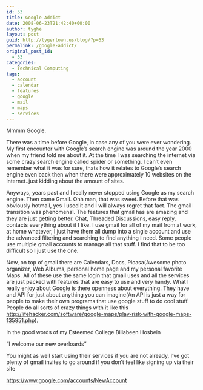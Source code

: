 ```yaml
---
id: 53
title: Google Addict
date: 2008-06-23T21:42:40+00:00
author: tyghe
layout: post
guid: http://tygertown.us/blog/?p=53
permalink: /google-addict/
original_post_id:
  - 53
categories:
  - Technical Computing
tags:
  - account
  - calendar
  - features
  - google
  - mail
  - maps
  - services
---
```

Mmmm Google.

There was a time before Google, in case any of you were ever wondering. My first encounter with Google&#8217;s search engine was around the year 2000 when my friend told me about it. At the time I was searching the internet via some crazy search engine called spider or something. I can&#8217;t even remember what it was for sure, thats how it relates to Google&#8217;s search engine even back then when there were approximately 10 websites on the internet..just kidding about the amount of sites.

Anyways, years past and I really never stopped using Google as my search engine. Then came Gmail. Ohh man, that was sweet. Before that was obviously hotmail, yes I used it and I will always regret that fact. The gmail transition was phenomenal. The features that gmail has are amazing and they are just getting better. Chat, Threaded Discussions, easy reply, contacts everything about it I like. I use gmail for all of my mail from at work, at home whatever, I just have them all dump into a single account and use the advanced filtering and searching to find anything I need. Some people use multiple gmail accounts to manage all that stuff. I find that to be too difficult so I just use the one.

Now, on top of gmail there are Calendars, Docs, Picasa(Awesome photo organizer, Web Albums, personal home page and my personal favorite Maps. All of these use the same login that gmail uses and all the services are just packed with features that are easy to use and very handy. What I really enjoy about Google is there openness about everything. They have and API for just about anything you can imagine(An API is just a way for people to make their own programs that use google stuff to do cool stuff. People do all sorts of crazy things with it like this http://lifehacker.com/software/google-maps/play-risk-with-google-maps-135951.php).

In the good words of my Esteemed College Billabeen Hosbein

&#8220;I welcome our new overloards&#8221;

You might as well start using their services if you are not already, I&#8217;ve got plenty of gmail invites to go around if you don&#8217;t feel like signing up via their site

https://www.google.com/accounts/NewAccount